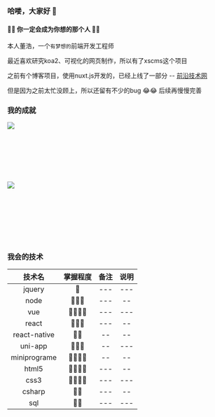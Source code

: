 ### 哈喽，大家好 👋

#### 🤗🤗  你一定会成为你想的那个人  🤗🤗

本人董浩，一个``有梦想的``前端开发工程师

最近喜欢研究koa2、可视化的网页制作，所以有了xscms这个项目

之前有个博客项目，使用nuxt.js开发的，已经上线了一部分 -- [前沿技术网](https://www.quzhaota.cn/)

但是因为之前太忙没顾上，所以还留有不少的bug 😂😂  后续再慢慢完善

### 我的成就

<img align="left" src="https://github-readme-stats.vercel.app/api?username=edgardong&show_icons=true&icon_color=0366d6&text_color=24292e&bg_color=ffffff&hide_title=true" />
<br/><br/><br/><br/><br/><br/><br/><br/>

<img align="left" src="https://github-readme-stats.vercel.app/api/top-langs/?username=edgardong&layout=compact" />
<br/><br/><br/><br/><br/><br/><br/><br/>

### 我会的技术

| 技术名|掌握程度|备注|说明|
| :----:  | :----:  | :----: | :---: |
|jquery|🌟| --- | --- |
|node| 🌟🌟🌟 | --- | -- |
|vue|🌟🌟🌟🌟|---|---|
|react|🌟🌟🌟|---|--|
|react-native|🌟🌟|--|--|
|uni-app|🌟🌟🌟|--|---|
|miniprograme|🌟🌟🌟🌟|--|--|
|html5|🌟🌟🌟🌟|---|--|
|css3|🌟🌟🌟🌟|---|---|
|csharp|🌟🌟|---|--|
|sql|🌟🌟| --- | --- |



